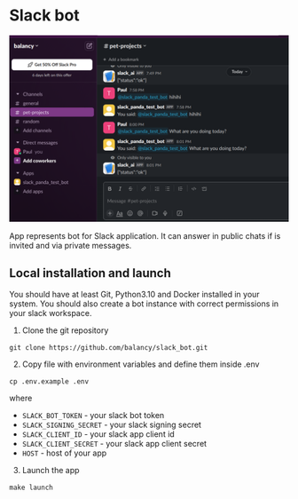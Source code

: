 # Slack bot

![bot](bot.png)

App represents bot for Slack application. It can answer in public chats if is invited and via private messages.

## Local installation and launch

You should have at least Git, Python3.10 and Docker installed in your system. You should also create a bot instance with correct permissions in your slack workspace.

1. Clone the git repository

```
git clone https://github.com/balancy/slack_bot.git
```

2. Copy file with environment variables and define them inside .env

```
cp .env.example .env
```
where
- `SLACK_BOT_TOKEN` - your slack bot token
- `SLACK_SIGNING_SECRET` - your slack signing secret
- `SLACK_CLIENT_ID` - your slack app client id
- `SLACK_CLIENT_SECRET` - your slack app client secret
- `HOST` - host of your app

3. Launch the app

```
make launch
```
